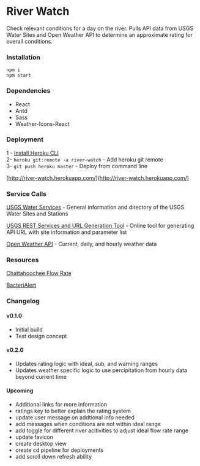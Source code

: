 # River Watch  
Check relevant conditions for a day on the river. Pulls API data from USGS Water Sites and Open Weather API to determine an approximate rating for overall conditions.   

### Installation 
`npm i`  
`npm start`


### Dependencies  
- React
- Antd
- Sass
- Weather-Icons-React


### Deployment
1 - [Install Heroku CLI](https://devcenter.heroku.com/articles/heroku-cli#install-the-heroku-cli)  
2- `heroku git:remote -a river-watch` - Add heroku git remote  
3- `git push heroku master` - Deploy from command line
  
[http://river-watch.herokuapp.com/](http://river-watch.herokuapp.com/)  


### Service Calls  
[USGS Water Services](https://waterservices.usgs.gov/) - General information and directory of the USGS Water Sites and Stations  

[USGS REST Services and URL Generation Tool](https://waterservices.usgs.gov/rest/Site-Service.html) - Online tool for generating API URL with site information and parameter list    

[Open Weather API](https://openweathermap.org/api) - Current, daily, and hourly  weather data  


### Resources  
[Chattahoochee Flow Rate](https://www.nps.gov/chat/planyourvisit/river-flow-rate.htm)  

[BacteriAlert](https://www2.usgs.gov/water/southatlantic/ga/bacteria/index.php)  


### Changelog  
#### v0.1.0  
- Initial build
- Test design concept

#### v0.2.0
- Updates rating logic with ideal, sub, and warning ranges  
- Updates weather specific logic to use percipitation from hourly data beyond current time

#### Upcoming
- Additional links for more information
- ratings key to better explain the rating system
- update user message on addtional info needed
- add messages when conditions are not within ideal range
- add toggle for different river acitivities to adjust ideal flow rate range
- update favicon
- create desktop view
- create cd pipeline for deployments
- add scroll down refresh ability
